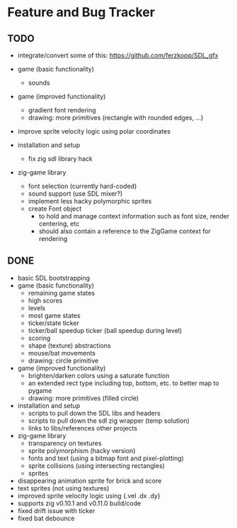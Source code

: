 # Feature and Bug Tracker

## TODO

- integrate/convert some of this: https://github.com/ferzkopp/SDL_gfx

- game (basic functionality)
  - sounds
- game (improved functionality)
  - gradient font rendering
  - drawing: more primitives (rectangle with rounded edges, ...)
- improve sprite velocity logic using polar coordinates
- installation and setup
  - fix zig sdl library hack
- zig-game library
  - font selection (currently hard-coded)
  - sound support (use SDL mixer?)
  - implement less hacky polymorphic sprites
  - create Font object
    - to hold and manage context information such as font size, render centering, etc
    - should also contain a reference to the ZigGame context for rendering

## DONE

- basic SDL bootstrapping
- game (basic functionality)
  - remaining game states
  - high scores
  - levels
  - most game states
  - ticker/state ticker
  - ticker/ball speedup ticker (ball speedup during level)
  - scoring
  - shape (texture) abstractions
  - mouse/bat movements
  - drawing: circle primitive
- game (improved functionality)
  - brighten/darken colors using a saturate function
  - an extended rect type including top, bottom, etc. to better map to pygame
  - drawing: more primitives (filled circle)
- installation and setup
  - scripts to pull down the SDL libs and headers
  - scripts to pull down the sdl zig wrapper (temp solution)
  - links to libs/references other projects
- zig-game library
  - transparency on textures
  - sprite polymorphism (hacky version)
  - fonts and text (using a bitmap font and pixel-plotting)
  - sprite collisions (using intersecting rectangles)
  - sprites
- disappearing animation sprite for brick and score
- text sprites (not using textures)
- improved sprite velocity logic using {.vel .dx .dy}
- supports zig v0.10.1 and v0.11.0 build/code
- fixed drift issue with ticker
- fixed bat debounce
